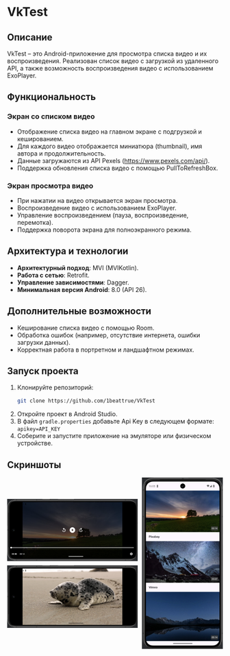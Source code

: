 # VkTest

## Описание
VkTest – это Android-приложение для просмотра списка видео и их воспроизведения. Реализован список видео с загрузкой из удаленного API, а также возможность воспроизведения видео с использованием ExoPlayer.

## Функциональность
### Экран со списком видео
- Отображение списка видео на главном экране с подгрузкой и кешированием.
- Для каждого видео отображается миниатюра (thumbnail), имя автора и продолжительность.
- Данные загружаются из API Pexels (https://www.pexels.com/api/).
- Поддержка обновления списка видео с помощью PullToRefreshBox.

### Экран просмотра видео
- При нажатии на видео открывается экран просмотра.
- Воспроизведение видео с использованием ExoPlayer.
- Управление воспроизведением (пауза, воспроизведение, перемотка).
- Поддержка поворота экрана для полноэкранного режима.

## Архитектура и технологии
- **Архитектурный подход**: MVI (MVIKotlin).
- **Работа с сетью**: Retrofit.
- **Управление зависимостями**: Dagger.
- **Минимальная версия Android**: 8.0 (API 26).

## Дополнительные возможности
- Кеширование списка видео с помощью Room.
- Обработка ошибок (например, отсутствие интернета, ошибки загрузки данных).
- Корректная работа в портретном и ландшафтном режимах.

## Запуск проекта
1. Клонируйте репозиторий:
   ```sh
   git clone https://github.com/1beattrue/VkTest
   ```
2. Откройте проект в Android Studio.
3. В файл ```gradle.properties``` добавьте Api Key в следующем формате: ```apikey=API_KEY```
4. Соберите и запустите приложение на эмуляторе или физическом устройстве.

## Скриншоты
<div style="display: flex; gap: 10px; align-items: center;">
   <div style="display: flex; flex-direction: column; gap: 10px;">
    <img src="2.png" alt="2" width="400">
    <img src="3.png" alt="3" width="400">
  </div>
  <img src="1.png" alt="1" height="400">
</div>




